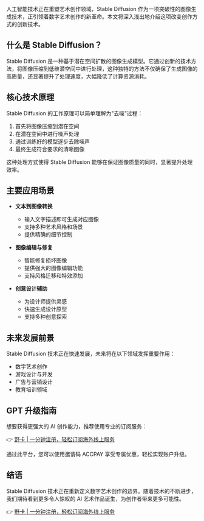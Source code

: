 人工智能技术正在重塑艺术创作领域，Stable Diffusion 作为一项突破性的图像生成技术，正引领着数字艺术创作的新革命。本文将深入浅出地介绍这项改变创作方式的创新技术。

## 什么是 Stable Diffusion？

Stable Diffusion 是一种基于潜在空间扩散的图像生成模型。它通过创新的技术方法，将图像压缩到低维潜空间中进行处理，这种独特的方法不仅确保了生成图像的高质量，还显著提升了处理速度，大幅降低了计算资源消耗。

## 核心技术原理

Stable Diffusion 的工作原理可以简单理解为"去噪"过程：

1. 首先将图像压缩到潜在空间
2. 在潜在空间中进行噪声处理
3. 通过训练好的模型逐步去除噪声
4. 最终生成符合要求的清晰图像

这种处理方式使得 Stable Diffusion 能够在保证图像质量的同时，显著提升处理效率。

## 主要应用场景

* **文本到图像转换**
  - 输入文字描述即可生成对应图像
  - 支持多种艺术风格和场景
  - 提供精确的细节控制

* **图像编辑与修复**
  - 智能修复损坏图像
  - 提供强大的图像编辑功能
  - 支持风格迁移和特效添加

* **创意设计辅助**
  - 为设计师提供灵感
  - 快速生成设计原型
  - 支持多种创意探索

## 未来发展前景

Stable Diffusion 技术正在快速发展，未来将在以下领域发挥重要作用：

- 数字艺术创作
- 游戏设计与开发
- 广告与营销设计
- 教育培训领域

## GPT 升级指南

想要获得更强大的 AI 创作能力，推荐使用专业的订阅服务：

👉 [野卡 | 一分钟注册，轻松订阅海外线上服务](https://bit.ly/bewildcard)

通过此平台，您可以使用邀请码 ACCPAY 享受专属优惠，轻松实现账户升级。

## 结语

Stable Diffusion 技术正在重新定义数字艺术创作的边界。随着技术的不断进步，我们期待看到更多令人惊叹的 AI 艺术作品诞生，为创作者带来更多可能性。

👉 [野卡 | 一分钟注册，轻松订阅海外线上服务](https://bit.ly/bewildcard)